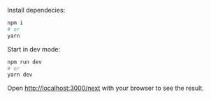 Install dependecies:

```bash
npm i
# or
yarn
```

Start in dev mode:

```bash
npm run dev
# or
yarn dev
```

Open [http://localhost:3000/next](http://localhost:3000/next) with your browser to see the result.
